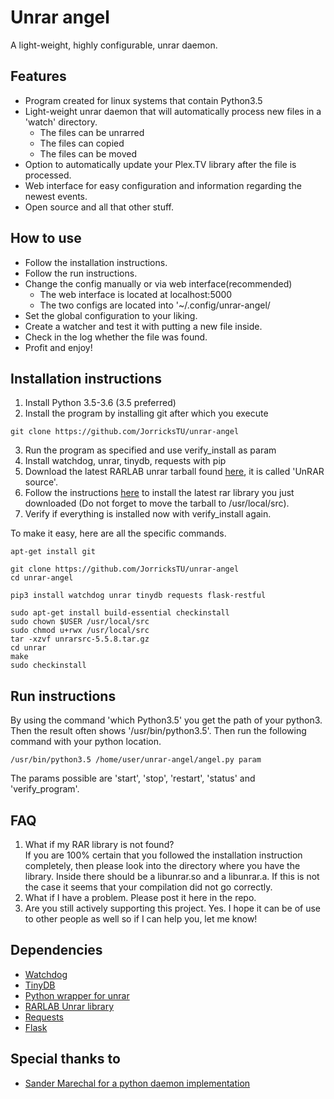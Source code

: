 # Unrar angel
A light-weight, highly configurable, unrar daemon.

## Features
- Program created for linux systems that contain Python3.5
- Light-weight unrar daemon that will automatically process new files in a 'watch' directory.
    - The files can be unrarred
    - The files can copied
    - The files can be moved
- Option to automatically update your Plex.TV library after the file is processed.
- Web interface for easy configuration and information regarding the newest events.
- Open source and all that other stuff.
## How to use
- Follow the installation instructions.
- Follow the run instructions.
- Change the config manually or via web interface(recommended)
    - The web interface is located at localhost:5000
    - The two configs are located into '~/.config/unrar-angel/
- Set the global configuration to your liking.
- Create a watcher and test it with putting a new file inside.
- Check in the log whether the file was found.
- Profit and enjoy!

## Installation instructions
1. Install Python 3.5-3.6 (3.5 preferred)
2. Install the program by installing git after which you execute
```linux
git clone https://github.com/JorricksTU/unrar-angel
```
3. Run the program as specified and use verify_install as param
4. Install watchdog, unrar, tinydb, requests with pip
5. Download the latest RARLAB unrar tarball found
[here](http://www.rarlab.com/rar_add.htm "RARLAB library"), it is called
'UnRAR source'.
6. Follow the instructions
[here](https://help.ubuntu.com/community/CompilingEasyHowTo "Install unrar lib")
to install the latest rar library you just downloaded (Do not forget to move the tarball to /usr/local/src).
7. Verify if everything is installed now with verify_install again.

To make it easy, here are all the specific commands.
```linux
apt-get install git

git clone https://github.com/JorricksTU/unrar-angel
cd unrar-angel

pip3 install watchdog unrar tinydb requests flask-restful

sudo apt-get install build-essential checkinstall
sudo chown $USER /usr/local/src
sudo chmod u+rwx /usr/local/src
tar -xzvf unrarsrc-5.5.8.tar.gz
cd unrar
make
sudo checkinstall
```

## Run instructions
By using the command 'which Python3.5' you get the path of your python3.
Then the result often shows '/usr/bin/python3.5'. Then run the following
command with your python location.
```linux
/usr/bin/python3.5 /home/user/unrar-angel/angel.py param
```
The params possible are 'start', 'stop', 'restart', 'status' and
'verify_program'.

## FAQ
1. What if my RAR library is not found? \
If you are 100% certain that you followed the installation instruction completely,
then please look into the directory where you have the library.
Inside there should be a libunrar.so and a libunrar.a.
If this is not the case it seems that your compilation did not go correctly.
2. What if I have a problem.
Please post it here in the repo.
3. Are you still actively supporting this project.
Yes. I hope it can be of use to other people as well so if I can help you, let me know!

## Dependencies
- [Watchdog](https://pypi.python.org/pypi/watchdog "Watchdog")
- [TinyDB](http://tinydb.readthedocs.io/en/latest/ "TinyDB")
- [Python wrapper for unrar](https://github.com/matiasb/python-unrar "rarfile")
- [RARLAB Unrar library](http://www.rarlab.com/rar_add.htm "RARLAB")
- [Requests](http://docs.python-requests.org/en/master/user/quickstart/ "Requests library documentation")
- [Flask](http://flask.pocoo.org/ "Flask")

## Special thanks to
- [Sander Marechal for a python daemon implementation](https://gist.github.com/andreif/cbb71b0498589dac93cb "Daemon implementation")
